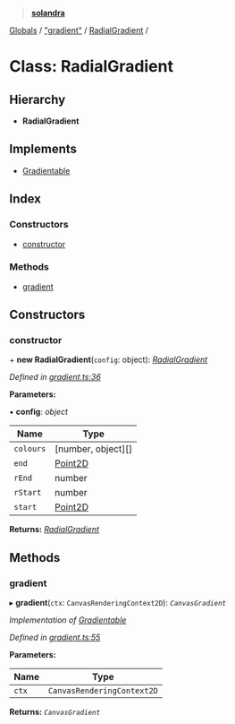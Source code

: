 > **[solandra](../README.md)**

[Globals](../README.md) / ["gradient"](../modules/_gradient_.md) / [RadialGradient](_gradient_.radialgradient.md) /

# Class: RadialGradient

## Hierarchy

* **RadialGradient**

## Implements

* [Gradientable](../interfaces/_scanvas_.gradientable.md)

## Index

### Constructors

* [constructor](_gradient_.radialgradient.md#constructor)

### Methods

* [gradient](_gradient_.radialgradient.md#gradient)

## Constructors

###  constructor

\+ **new RadialGradient**(`config`: object): *[RadialGradient](_gradient_.radialgradient.md)*

*Defined in [gradient.ts:36](https://github.com/jamesporter/solandra/blob/9c7ec25/src/lib/gradient.ts#L36)*

**Parameters:**

▪ **config**: *object*

Name | Type |
------ | ------ |
`colours` | [number, object][] |
`end` | [Point2D](../modules/_types_sol_.md#point2d) |
`rEnd` | number |
`rStart` | number |
`start` | [Point2D](../modules/_types_sol_.md#point2d) |

**Returns:** *[RadialGradient](_gradient_.radialgradient.md)*

## Methods

###  gradient

▸ **gradient**(`ctx`: `CanvasRenderingContext2D`): *`CanvasGradient`*

*Implementation of [Gradientable](../interfaces/_scanvas_.gradientable.md)*

*Defined in [gradient.ts:55](https://github.com/jamesporter/solandra/blob/9c7ec25/src/lib/gradient.ts#L55)*

**Parameters:**

Name | Type |
------ | ------ |
`ctx` | `CanvasRenderingContext2D` |

**Returns:** *`CanvasGradient`*